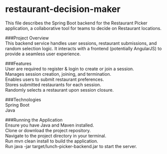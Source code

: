 # restaurant-decision-maker
This file describes the Spring Boot backend for the Restaurant Picker application, a collaborative tool for teams to decide on Restaurant locations.  

###Project Overview  
This backend service handles user sessions, restaurant submissions, and random selection logic. It interacts with a frontend (potentially AngularJS) to provide a seamless user experience.

###Features  
User are required to register & login to create or join a session.  
Manages session creation, joining, and termination.  
Enables users to submit restaurant preferences.  
Stores submitted restaurants for each session.  
Randomly selects a restaurant upon session closure.  

###Technologies  
Spring Boot  
Java

###Running the Application  
Ensure you have Java and Maven installed.  
Clone or download the project repository.  
Navigate to the project directory in your terminal.  
Run mvn clean install to build the application.  
Run java -jar target/lunch-picker-backend.jar to start the server.  

